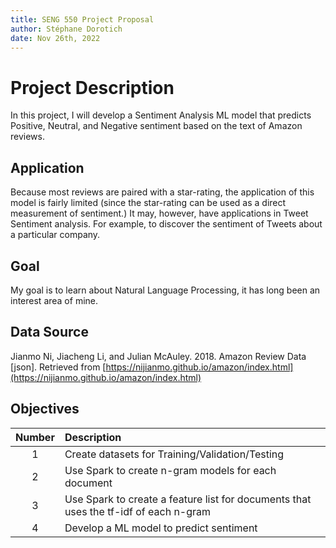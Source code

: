 ```yaml
---
title: SENG 550 Project Proposal
author: Stéphane Dorotich
date: Nov 26th, 2022
---
```


# Project Description

In this project, I will develop a Sentiment Analysis ML model that predicts Positive, Neutral, and Negative sentiment based on the text of Amazon reviews.

## Application

Because most reviews are paired with a star-rating, the application of this model is fairly limited (since the star-rating can be used as a direct measurement of sentiment.) It may, however, have applications in Tweet Sentiment analysis. For example, to discover the sentiment of Tweets about a particular company.

## Goal

My goal is to learn about Natural Language Processing, it has long been an interest area of mine.

## Data Source

Jianmo Ni, Jiacheng Li, and Julian McAuley. 2018. Amazon Review Data \[json\]. Retrieved from [https://nijianmo.github.io/amazon/index.html](https://nijianmo.github.io/amazon/index.html)

## Objectives

| Number | Description |
|:------:|:------------|
| 1 | Create datasets for Training/Validation/Testing |
| 2 | Use Spark to create n-gram models for each document
| 3 | Use Spark to create a feature list for documents that uses the tf-idf of each n-gram |
| 4 | Develop a ML model to predict sentiment |